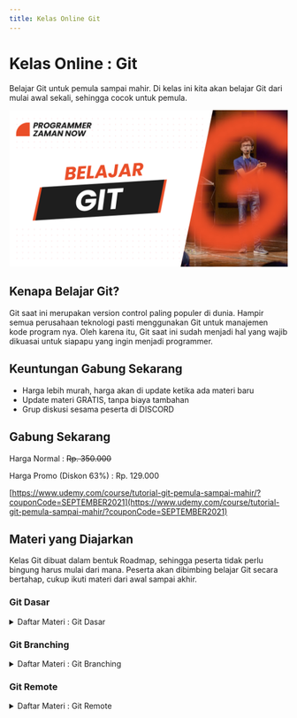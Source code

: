 ```yaml
---
title: Kelas Online Git
---
```


# Kelas Online : Git

Belajar Git untuk pemula sampai mahir. Di kelas ini kita akan belajar Git dari mulai awal sekali, sehingga cocok untuk pemula.

![Git](/img/kelas-online/big/git.jpg)

## Kenapa Belajar Git?

Git saat ini merupakan version control paling populer di dunia. Hampir semua perusahaan teknologi pasti menggunakan Git
untuk manajemen kode program nya. Oleh karena itu, Git saat ini sudah menjadi hal yang wajib dikuasai untuk siapapu yang
ingin menjadi programmer.

## Keuntungan Gabung Sekarang

- Harga lebih murah, harga akan di update ketika ada materi baru
- Update materi GRATIS, tanpa biaya tambahan
- Grup diskusi sesama peserta di DISCORD

## Gabung Sekarang

Harga Normal : ~~Rp. 350.000~~

Harga Promo (Diskon 63%) : Rp. 129.000

[https://www.udemy.com/course/tutorial-git-pemula-sampai-mahir/?couponCode=SEPTEMBER2021](https://www.udemy.com/course/tutorial-git-pemula-sampai-mahir/?couponCode=SEPTEMBER2021)

## Materi yang Diajarkan

Kelas Git dibuat dalam bentuk Roadmap, sehingga peserta tidak perlu bingung harus mulai dari mana.
Peserta akan dibimbing belajar Git secara bertahap, cukup ikuti materi dari awal sampai akhir.

### Git Dasar

<details>
<summary>Daftar Materi : Git Dasar</summary>

```text
00:00:00 - Pendahuluan
00:01:32 - Pengenalan Version Control
00:15:39 - Pengenalan Git
00:27:50 - Configuration
00:35:08 - Repository
00:40:30 - Workflow
00:50:22 - Hash
00:59:47 - Menambah File
01:07:46 - Mengubah File
01:14:11 - Menghapus File
01:17:27 - Membatalkan Perubahan
01:27:08 - Commit Log
01:34:09 - Compare Commit
01:44:17 - Rename File
01:47:55 - Reset Commit
02:01:07 - Amend Commit
02:06:37 - Versi Sebelumnya
02:11:10 - Snapshot Sebelumnya
02:16:35 - Revert Commit
02:23:01 - Ignore
02:27:52 - Blame
02:30:34 - Alias
02:34:04 - Materi Selanjutnya
```

</details>

### Git Branching

<details>
<summary>Daftar Materi : Git Branching</summary>

```text
Segera Hadir, GRATIS untuk yang sudah gabung
```

</details>

### Git Remote

<details>
<summary>Daftar Materi : Git Remote</summary>

```text
Segera Hadir, GRATIS untuk yang sudah gabung
```

</details>
